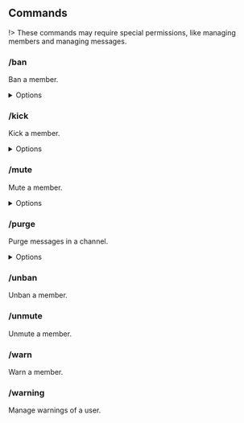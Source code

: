 ## Commands

!> These commands may require special permissions, like managing members and managing messages.

### /ban
Ban a member.

<details><summary>Options</summary>

- **User\***: User to ban.
- **Reason**: Reason for the ban.
</details>

### /kick
Kick a member.

<details><summary>Options</summary>

- **User\***: User to kick.
- **Reason**: Reason for the kick.
</details>

### /mute
Mute a member.

<details><summary>Options</summary>

- **User\***: User to mute.
- **Duration\***: Duration of the mute. (e.g., 5m, 1h, 2d)
</details>

### /purge
Purge messages in a channel.

<details><summary>Options</summary>

- **Amount**: The amount of messages to purge. (max.: 100, default: 1)
</details>

### /unban
Unban a member.

### /unmute
Unmute a member.

### /warn
Warn a member.

### /warning
Manage warnings of a user.